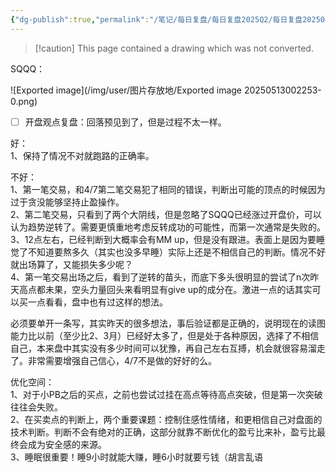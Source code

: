 ```yaml
---
{"dg-publish":true,"permalink":"/笔记/每日复盘/每日复盘2025Q2/每日复盘202504/富途截图存档/20250408，+1.05-9.19=-8.14/"}
---
```


> [!caution] This page contained a drawing which was not converted.   

SQQQ：

![Exported image](/img/user/图片存放地/Exported image 20250513002253-0.png)

- [ ] 开盘观点复盘：回落预见到了，但是过程不太一样。
 
好：  
1、保持了情况不对就跑路的正确率。
 
不好：  
1、第一笔交易，和4/7第二笔交易犯了相同的错误，判断出可能的顶点的时候因为过于贪没能够坚持止盈操作。  
2、第二笔交易，只看到了两个大阴线，但是忽略了SQQQ已经涨过开盘价，可以认为趋势逆转了。需要更慎重地考虑反转成功的可能性，而第一次通常是失败的。  
3、12点左右，已经判断到大概率会有MM up，但是没有跟进。表面上是因为要睡觉了不知道要熬多久（其实也没多早睡）实际上还是不相信自己的判断。情况不好就出场算了，又能损失多少呢？  
4、第一笔交易出场之后，看到了逆转的苗头，而底下多头很明显的尝试了n次昨天高点都未果，空头力量回头来看明显有give up的成分在。激进一点的话其实可以买一点看看，盘中也有过这样的想法。
 
必须要单开一条写，其实昨天的很多想法，事后验证都是正确的，说明现在的读图能力比以前（至少比2、3月）已经好太多了，但是处于各种原因，选择了不相信自己，本来盘中其实没有多少时间可以犹豫，再自己左右互搏，机会就很容易溜走了。非常需要增强自己信心，4/7不是做的好好的么。
 
优化空间：  
1、对于小PB之后的买点，之前也尝试过挂在高点等待高点突破，但是第一次突破往往会失败。  
2、在买卖点的判断上，两个重要课题：控制住感性情绪，和更相信自己对盘面的技术判断。判断不会有绝对的正确，这部分就靠不断优化的盈亏比来补，盈亏比最终会成为安全感的来源。  
3、睡眠很重要！睡9小时就能大赚，睡6小时就要亏钱（胡言乱语